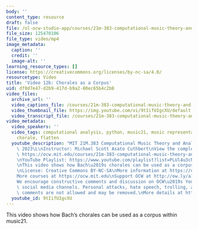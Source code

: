 ```yaml
---
body: ''
content_type: resource
draft: false
file: /ol-ocw-studio-app/courses/21m-383-computational-music-theory-and-analysis-spring-2023/21m283_video_12b_360p_16_9.mp4
file_size: 125470106
file_type: video/mp4
image_metadata:
  caption: ''
  credit: ''
  image-alt: ''
learning_resource_types: []
license: https://creativecommons.org/licenses/by-nc-sa/4.0/
resourcetype: Video
title: 'Video 12b: Chorales as a Corpus'
uid: df0d7e47-d2b9-417d-b9a2-80ec65b4c2b8
video_files:
  archive_url: ''
  video_captions_file: /courses/21m-383-computational-music-theory-and-analysis-spring-2023/1s516a0RDQtv51Koj9QuyONukoxgFdQnW_transcript.webvtt
  video_thumbnail_file: https://img.youtube.com/vi/9tIifUIgcXU/default.jpg
  video_transcript_file: /courses/21m-383-computational-music-theory-and-analysis-spring-2023/1s516a0RDQtv51Koj9QuyONukoxgFdQnW_transcript.pdf
video_metadata:
  video_speakers: ''
  video_tags: computational analysis, python, music21, music representation, Bach
    chorale, flatten
  youtube_description: "MIT 21M.383 Computational Music Theory and Analysis Spring\
    \ 2023\L\nInstructor: Michael Scott Asato Cuthbert\nView the complete course:\
    \ https://ocw.mit.edu/courses/21m-383-computational-music-theory-and-analysis-spring-2023/\L\
    \nYouTube Playlist: https://www.youtube.com/playlist?list=PLUl4u3cNGP62vSB2sI0W8lQFKsmS2-A6R\n\
    \nThis video shows how Bach\u2019s chorales can be used as a corpus within music21.\n\
    \nLicense: Creative Commons BY-NC-SA\nMore information at https://ocw.mit.edu/terms\n\
    More courses at https://ocw.mit.edu\nSupport OCW at http://ow.ly/a1If50zVRl\n\n\
    We encourage constructive comments and discussion on OCW\u2019s YouTube and other\
    \ social media channels. Personal attacks, hate speech, trolling, and inappropriate\
    \ comments are not allowed and may be removed.\nMore details at https://ocw.mit.edu/comments."
  youtube_id: 9tIifUIgcXU
---
```

This video shows how Bach’s chorales can be used as a corpus within music21.